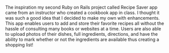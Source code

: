The inspiration my second Ruby on Rails project called Recipe Saver app came from an instructor who created a cookbook app in class. I thought it was such a good idea that I decided to make my own with enhancements. This app enables users to add and store their favorite recipes all without the hassle of consulting many books or websites at a time. Users are also able to upload photos of their dishes, full ingredients, directions, and have the ability to mark whether or not the ingredients are available thus creating a shopping list!
